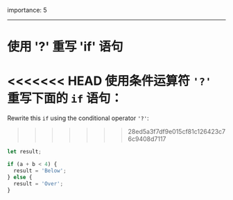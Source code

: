 importance: 5

---

# 使用 '?' 重写 'if' 语句

<<<<<<< HEAD
使用条件运算符 `'?'` 重写下面的 `if` 语句：
=======
Rewrite this `if` using the conditional operator `'?'`:
>>>>>>> 28ed5a3f7df9e015cf81c126423c76c9408d7117

```js
let result;

if (a + b < 4) {
  result = 'Below';
} else {
  result = 'Over';
}
```
